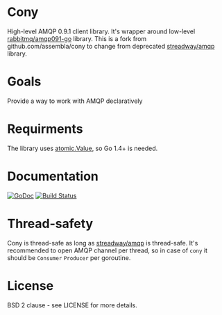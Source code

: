# Cony

High-level AMQP 0.9.1 client library. It's wrapper around low-level [rabbitmq/amqp091-go](https://github.com/rabbitmq/amqp091-go/) library.
This is a fork from github.com/assembla/cony to change from deprecated [streadway/amqp](https://github.com/streadway/amqp/) library.

# Goals

Provide a way to work with AMQP declaratively

# Requirments

The library uses [atomic.Value](http://golang.org/pkg/sync/atomic/#Value), so Go 1.4+ is needed.

# Documentation

[![GoDoc](https://godoc.org/github.com/assembla/cony?status.svg)](https://godoc.org/github.com/assembla/cony)
[![Build Status](https://travis-ci.org/assembla/cony.svg)](https://travis-ci.org/assembla/cony)

# Thread-safety

Cony is thread-safe as long as [streadway/amqp](https://github.com/streadway/amqp) is thread-safe. It's recommended to open AMQP channel per thread, so in case of `cony` it should be `Consumer` `Producer` per goroutine.

# License

BSD 2 clause - see LICENSE for more details.
